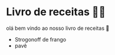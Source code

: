 # Livro de receitas :man_cook:

olá bem vindo ao nosso livro de receitas :wave:

- Strogonoff de frango
- pavê